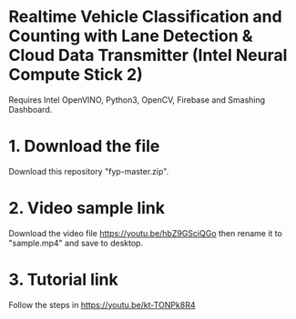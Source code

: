 # Realtime Vehicle Classification and Counting with Lane Detection & Cloud Data Transmitter (Intel Neural Compute Stick 2)
Requires Intel OpenVINO, Python3, OpenCV, Firebase and Smashing Dashboard.

# 1. Download the file
Download this repository "fyp-master.zip".

# 2. Video sample link
Download the video file https://youtu.be/hbZ9GSciQGo then rename it to "sample.mp4" and save to desktop.

# 3. Tutorial link
Follow the steps in https://youtu.be/kt-TONPk8R4 

